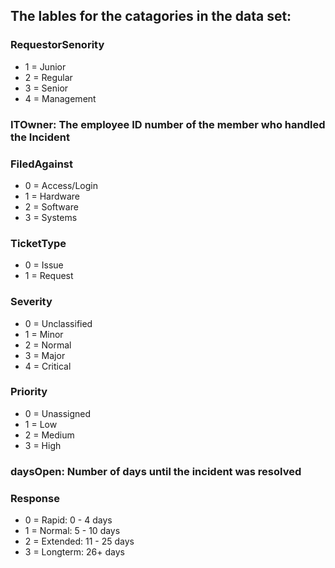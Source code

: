 ## The lables for the catagories in the data set: 

### RequestorSenority 
* 1 = Junior
* 2 = Regular
* 3 = Senior
* 4 = Management

### ITOwner: The employee ID number of the member who handled the Incident
 
### FiledAgainst
* 0 = Access/Login
* 1 = Hardware
* 2 = Software
* 3 = Systems

### TicketType
* 0 = Issue
* 1 = Request

### Severity
* 0 = Unclassified
* 1 = Minor
* 2 = Normal
* 3 = Major
* 4 = Critical

### Priority
* 0 = Unassigned
* 1 = Low
* 2 = Medium
* 3 = High

### daysOpen: Number of days until the incident was resolved
  
### Response
* 0 = Rapid: 0 - 4 days
* 1 = Normal: 5 - 10 days
* 2 = Extended: 11 - 25 days
* 3 = Longterm: 26+ days


  

